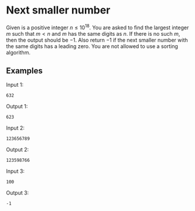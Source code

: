 # Next smaller number

Given is a positive integer $n \leq 10^{18}$. You are asked to find the largest integer $m$ such that $m < n$ and $m$ has the same digits as $n$. If there is no such $m$, then the output should be $-1$. Also return $-1$ if the next smaller number with the same digits has a leading zero. You are not allowed to use a sorting algorithm.

## Examples

Input 1:

```text
632
```

Output 1:

```text
623
```

Input 2:

```text
123656789
```

Output 2:

```text
123598766
```

Input 3:

```text
100
```

Output 3:

```text
-1
```
